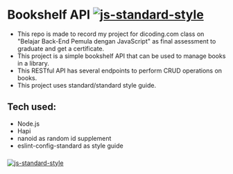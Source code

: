 # Bookshelf API [![js-standard-style][standard-image]][standard-url]

[standard-image]: https://img.shields.io/badge/code%20style-standard-brightgreen.svg
[standard-url]: http://standardjs.com

* This repo is made to record my project for dicoding.com class on "Belajar Back-End Pemula dengan JavaScript" as final assessment to graduate and get a certificate.
* This project is a simple bookshelf API that can be used to manage books in a library.
* This RESTful API has several endpoints to perform CRUD operations on books.
* This project uses standard/standard style guide.
## Tech used:
* Node.js
* Hapi
* nanoid as random id supplement
* eslint-config-standard as style guide
###
[![js-standard-style](https://cdn.rawgit.com/standard/standard/master/badge.svg)](http://standardjs.com)